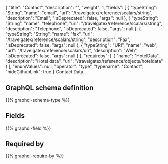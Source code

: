 {
  "title": "Contact",
  "description": "",
  "weight": 1,
  "fields": [
    {
      "typeString": "String",
      "name": "email",
      "url": "/travelgatex/reference/scalars/string",
      "description": "Email",
      "isDeprecated": false,
      "args": null
    },
    {
      "typeString": "String",
      "name": "telephone",
      "url": "/travelgatex/reference/scalars/string",
      "description": "Telephone",
      "isDeprecated": false,
      "args": null
    },
    {
      "typeString": "String",
      "name": "fax",
      "url": "/travelgatex/reference/scalars/string",
      "description": "Fax",
      "isDeprecated": false,
      "args": null
    },
    {
      "typeString": "URI",
      "name": "web",
      "url": "/travelgatex/reference/scalars/uri",
      "description": "Web",
      "isDeprecated": false,
      "args": null
    }
  ],
  "requireby": [
    {
      "name": "HotelData",
      "description": "Hotel data",
      "url": "/travelgatex/reference/objects/hoteldata"
    }
  ],
  "enumValues": null,
  "operator": "type",
  "typename": "Contact",
  "hideGithubLink": true
}
Contact Data.
## GraphQL schema definition

{{% graphql-schema-type %}}

## Fields

{{% graphql-field %}}

## Required by

{{% graphql-require-by %}}
